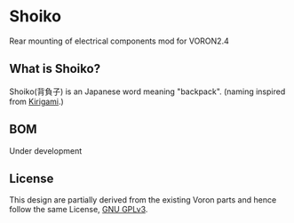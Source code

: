 # Shoiko
Rear mounting of electrical components mod for VORON2.4

## What is Shoiko?
Shoiko(背負子)  is an Japanese word meaning "backpack". (naming inspired from [Kirigami](https://github.com/christophmuellerorg/voron_0_kirigami_bed).)

## BOM
Under development
<!--//
### Main
| Part | Qty | Sourcing | Description/Note |
|---------|-------|----------------| ------------------ |
| din_rail_mount_x2 | 2 | Print part([STEP](./CAD/din_rail_mount_x2.step) or [STL](./STLs/din_rail_mount_x2.stl)) |  |
| SHCS M3x8 | 4 | Local store |  |
| M3 Roll-in T-Nut | 4 | [Misumi](https://jp.misumi-ec.com/vona2/detail/110302247910/?HissuCode=HNTAJ5-3) or [AliExpress](https://www.aliexpress.com/item/32805163712.html) |  |
| 4-wire AWG20 Robot Cable(N meter) | 1 | Local store | See [Cable Processing](./Docs/cable_processing.md) |
| USB2.0 Type-C Cable | 1 | Local store | See [Cable Processing](./Docs/cable_processing.md) |
| Toolhead PCB | 1 | [AliExpress](https://www.aliexpress.com/item/1005004675264551.html) | AliExpress's link is example for in Stealthburner. |
| BHCS M5x10 | 2 | Local store | Replace of screws due to removal of "XY Cable Chain Bridge". |

### Optional: Corner Brackets
| Part | Qty | Sourcing | Description/Note |
|---------|-------|----------------| ------------------ |
| 2020Frame Corner Bracket 18mmWide | 12 | Print part([STEP](./CAD/2020_CornerBracket_18mm.step) or [STL](./STLs/2020_CornerBracket_18mm.stl)) | ABS or better materials(not fully tested yet!) |
| SHCS M5x10 | 24 | Local store |  |
| M5 Roll-in T-Nut | 24 | [Misumi](https://jp.misumi-ec.com/vona2/detail/110302607960/?HissuCode=HNTT5-5) or [AliExpress](https://www.aliexpress.com/item/32805163712.html) |  |
| z_belt_cover_a_x2 | 2 | Print part([STEP](./CAD/z_belt_cover_a_x2.step) or [STL](./STLs/z_belt_cover_a_x2.stl)) | Use existing screws and nuts for mounting. |
| z_belt_cover_b_x2 | 2 | Print part([STEP](./CAD/z_belt_cover_b_x2.step) or [STL](./STLs/z_belt_cover_b_x2.stl)) | Use existing screws and nuts for mounting. |
-->
## License
This design are partially derived from the existing Voron parts and hence follow the same License, [GNU GPLv3](https://www.gnu.org/licenses/gpl-3.0.html).
